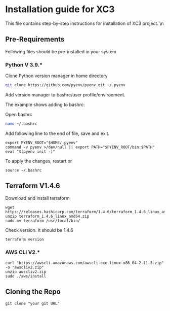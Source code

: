 # Installation guide for XC3
This file contains step-by-step instructions for installation of XC3 project. \n

## Pre-Requirements
Following files should be pre-installed in your system

### Python V 3.9.*
Clone Python version manager in home directory
```bash
git clone https://github.com/pyenv/pyenv.git ~/.pyenv
```

Add version manager to bashrc/user profile/environment.

The example shows adding to bashrc:

Open bashrc
```bash
nano ~/.bashrc
```

Add following line to the end of file, save and exit.
```shell
export PYENV_ROOT="$HOME/.pyenv"
command -v pyenv >/dev/null || export PATH="$PYENV_ROOT/bin:$PATH"
eval "$(pyenv init -)"
```

To apply the changes, restart or 
```shell
source ~/.bashrc
```

## Terraform V1.4.6
Download and install terraform
```shell
wget https://releases.hashicorp.com/terraform/1.4.6/terraform_1.4.6_linux_amd64.zip
unzip terraform_1.4.6_linux_amd64.zip
sudo mv terraform /usr/local/bin/
```
Check version. It should be 1.4.6
```bash
terraform version
```

### AWS CLI V2.*
```shell
curl "https://awscli.amazonaws.com/awscli-exe-linux-x86_64-2.11.3.zip" -o "awscliv2.zip"
unzip awscliv2.zip
sudo ./aws/install
```

## Cloning the Repo
```shell
git clone "your git URL"
```

